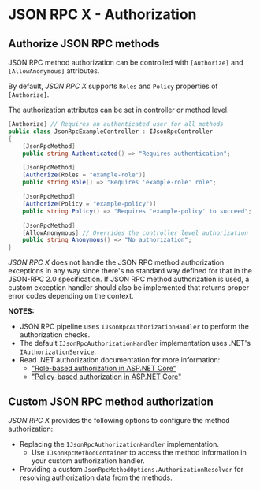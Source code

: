 # JSON RPC X - Authorization

## Authorize JSON RPC methods

JSON RPC method authorization can be controlled with `[Authorize]` and `[AllowAnonymous]` attributes.

By default, _JSON RPC X_ supports `Roles` and `Policy` properties of `[Authorize]`.

The authorization attributes can be set in controller or method level.

```cs
[Authorize] // Requires an authenticated user for all methods
public class JsonRpcExampleController : IJsonRpcController
{
    [JsonRpcMethod]
    public string Authenticated() => "Requires authentication";

    [JsonRpcMethod]
    [Authorize(Roles = "example-role")]
    public string Role() => "Requires 'example-role' role";

    [JsonRpcMethod]
    [Authorize(Policy = "example-policy")]
    public string Policy() => "Requires 'example-policy' to succeed";

    [JsonRpcMethod]
    [AllowAnonymous] // Overrides the controller level authorization
    public string Anonymous() => "No authorization";
}
```

_JSON RPC X_ does not handle the JSON RPC method authorization exceptions in any way since
there's no standard way defined for that in the JSON-RPC 2.0 specification.
If JSON RPC method authorization is used, a custom exception handler should also be implemented that returns
proper error codes depending on the context.

**NOTES:**
- JSON RPC pipeline uses `IJsonRpcAuthorizationHandler` to perform the authorization checks.
- The default `IJsonRpcAuthorizationHandler` implementation uses .NET's `IAuthorizationService`.
- Read .NET authorization documentation for more information:
    - ["Role-based authorization in ASP.NET Core"](https://learn.microsoft.com/en-us/aspnet/core/security/authorization/roles)
    - ["Policy-based authorization in ASP.NET Core"](https://learn.microsoft.com/en-us/aspnet/core/security/authorization/policies)

## Custom JSON RPC method authorization

_JSON RPC X_ provides the following options to configure the method authorization:
- Replacing the `IJsonRpcAuthorizationHandler` implementation.
    - Use `IJsonRpcMethodContainer` to access the method information in your custom authorization handler.
- Providing a custom `JsonRpcMethodOptions.AuthorizationResolver` for resolving authorization data from the methods.
